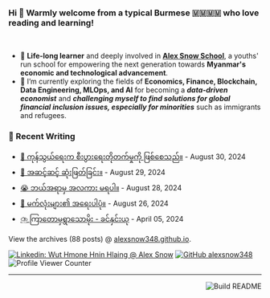 ### Hi 👋 Warmly welcome from a typical Burmese 🇲🇲🇲🇲 who love reading and learning! 
<br>

- 🔭 **Life-long learner** and deeply involved in [**Alex Snow School**](https://www.alexsnowschool.org/), a youths' run school for empowering the next generation towards **Myanmar's economic and technological advancement**. 
- 🌱 I’m currently exploring the fields of **Economics, Finance, Blockchain, Data Engineering, MLOps, and AI** for becoming a **_data-driven economist_** and  **_challenging myself  to find solutions for global financial inclusion issues, especially for minorities_** such as immigrants and refugees.

### 📝 Recent Writing

<!-- writing starts -->
* [🚀 ကုန်သွယ်ရေးက စီးပွားရေးတိုတက်မှုကို ဖြစ်စေသည်။](https://alexsnow348.github.io/2024/08/30/journeytofinancialfreedom/) - August 30, 2024
* [🌳 အဆင့်ဆင့် ဆုံးဖြတ်ခြင်း။](https://alexsnow348.github.io/2024/08/29/journeytofinancialfreedom/) - August 29, 2024
* [😭 ဘယ်အရာမှ အလကား မရပါ။](https://alexsnow348.github.io/2024/08/28/journeytofinancialfreedom/) - August 28, 2024
* [🌼 မက်လုံးများ၏ အရေးပါပုံ။](https://alexsnow348.github.io/2024/08/26/journeytofinancialfreedom/) - August 26, 2024
* [⛈️ ကြာတောမှရွာသောမိုး - ခင်နှင်းယု](https://alexsnow348.github.io/%E1%80%99%E1%80%BE%E1%80%90%E1%80%BA%E1%80%85%E1%80%AF%E1%80%99%E1%80%BB%E1%80%AC%E1%80%B8/2024/04/05/rain-khin-yu-wai/) - April 05, 2024
<!-- writing ends -->

View the archives (<!-- writing_count starts -->88<!-- writing_count ends --> posts) @ [alexsnow348.github.io](https://alexsnow348.github.io/blog/).


[![Linkedin: Wut Hmone Hnin Hlaing @ Alex Snow](https://img.shields.io/badge/-AlexSnow-blue?style=flat-square&logo=Linkedin&logoColor=white&link=https://www.linkedin.com/in/wuthmonehninhlaing/)](https://www.linkedin.com/in/wuthmonehninhlaing/)
[![GitHub alexsnow348](https://img.shields.io/github/followers/alexsnow348?label=follow&style=social)](https://cdn.jsdelivr.net/npm/simple-icons@v3/icons/github.svg)
![Profile Viewer Counter](https://komarev.com/ghpvc/?username=alexsnow348&color=brightgreen)

---
<a href="https://github.com/alexsnow348/alexsnow348/actions"><img src="https://github.com/alexsnow348/alexsnow348/workflows/Build_README/badge.svg" align="right" alt="Build README"></a>